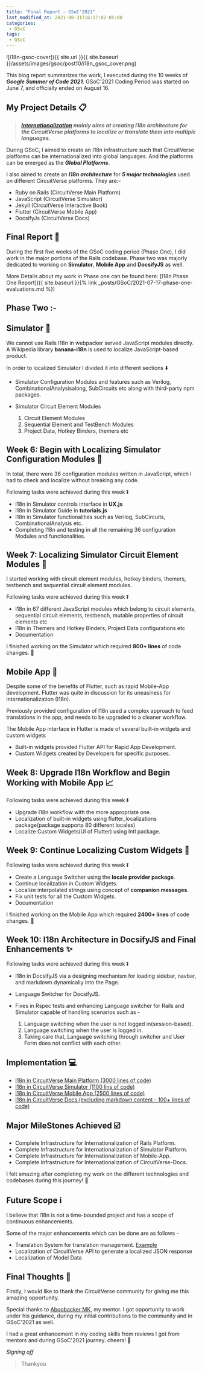 ```yaml
---
title: "Final Report - GSoC'2021"
last_modified_at: 2021-08-31T16:17:02-05:00
categories:
 - GSoC
tags:
 - GSoC
---
```


![i18n-gsoc-cover]({{ site.url }}{{ site.baseurl }}/assets/images/gsoc/post10/i18n_gsoc_cover.png)

This blog report summarizes the work, I executed during the 10 weeks of **_Google Summer of Code 2021_**. GSoC'2021 Coding Period was started on June 7, and officially ended on August 16.

## My Project Details 📋

> **_[Internationalization](https://summerofcode.withgoogle.com/projects/#6365426910494720) mainly aims at creating I18n architecture for the CircuitVerse platforms to localize or translate them into multiple languages._**

During GSoC, I aimed to create an I18n infrastructure such that CircuitVerse platforms can be internationalized into global languages. And the platforms can be emerged as the ***Global Platforms***.

I also aimed to create an ***I18n architecture*** for ***5 major technologies*** used on different CircuitVerse platforms. They are:-

* Ruby on Rails (CircuitVerse Main Platform)
* JavaScript (CircuitVerse Simulator)
* Jekyll (CircuitVerse Interactive Book)
* Flutter (CircuitVerse Mobile App)
* DocsifyJs (CircuitVerse Docs)


## Final Report 📃

During the first five weeks of the GSoC coding period (Phase One), I did work in the major portions of the Rails codebase. Phase two was majorly dedicated to working on **Simulator**, **Mobile App** and **DocsifyJS** as well.

More Details about my work in Phase one can be found here:
[I18n Phase One Report]({{ site.baseurl }}{% link _posts/GSoC/2021-07-17-phase-one-evaluations.md %})

## Phase Two :-

## Simulator 🔌

We cannot use Rails I18n in webpacker served JavaScript modules directly. A Wikipedia library **banana-i18n** is used to localize JavaScript-based product.

In order to localized Simulator I divided it into different sections ⬇️

* Simulator Configuration Modules and features such as Verilog, CombinationalAnalysisalong, SubCircuits etc along with third-party npm packages.
* Simulator Circuit Element Modules

  1. Circuit Element Modules
  2. Sequential Element and TestBench Modules
  3. Project Data, Hotkey Binders, themers etc


## Week 6: Begin with Localizing Simulator Configuration Modules 📂

In total, there were 36 configuration modules written in JavaScript, which I had to check and localize without breaking any code.

Following tasks were achieved during this week ⏬

* I18n in Simulator controls interface in **UX.js**
* I18n in Simulator Guide in **tutorials.js**
* I18n in Simulator functionalities such as Verilog, SubCircuits, CombinationalAnalysis etc.
* Completing I18n and testing in all the remaining 36 configuration Modules and functionalities.


## Week 7: Localizing Simulator Circuit Element Modules 🔄

I started working with circuit element modules, hotkey binders, themers, testbench and sequential circuit element modules.

Following tasks were achieved during this week ⏬

* I18n in 67 different JavaScript modules which belong to circuit elements, sequential circuit elements, testbench, mutable properties of circuit elements etc
* I18n in Themers and Hotkey Binders, Project Data configurations etc
* Documentation

I finished working on the Simulator which required **800+ lines** of code changes. 🎉


## Mobile App 📱

Despite some of the benefits of Flutter, such as rapid Mobile-App development. Flutter was quite in discussion for its uneasiness for internationalization (I18n).

Previously provided configuration of I18n used a complex approach to feed translations in the app, and needs to be upgraded to a cleaner workflow.

The Mobile App interface in Flutter is made of several built-in widgets and custom widgets

* Built-in widgets provided Flutter API for Rapid App Development.
* Custom Widgets created by Developers for specific purposes.


## Week 8: Upgrade I18n Workflow and Begin Working with Mobile App 📈 

Following tasks were achieved during this week ⏬

* Upgrade I18n workflow with the more appropriate one.
* Localization of built-in widgets using flutter_localizations package(package supports 80 different locales)
* Localize Custom Widgets(UI of Flutter) using Intl package.

## Week 9: Continue Localizing Custom Widgets 🚧 

Following tasks were achieved during this week ⏬

* Create a Language Switcher using the **locale provider package**.
* Continue localization in Custom Widgets.
* Localize interpolated strings using concept of **companion messages**.
* Fix unit tests for all the Custom Widgets.
* Documentation

I finished working on the Mobile App which required **2400+ lines** of code changes. 🎉

## Week 10: I18n Architecture in DocsifyJS and Final Enhancements ✨

Following tasks were achieved during this week ⏬

* I18n in DocsifyJS via a designing mechanism for loading sidebar, navbar, and markdown dynamically into the Page.
* Language Switcher for DocsifyJS.
* Fixes in Rspec tests and enhancing Language switcher for Rails and Simulator capable of handling scenarios such as -

  1. Language switching when the user is not logged in(session-based).
  2. Language switching when the user is logged in.
  3. Taking care that, Language switching through switcher and User Form does not conflict with each other.


## Implementation 💻

* [I18n in CircuitVerse Main Platform (3000 lines of code)](https://github.com/CircuitVerse/CircuitVerse/pull/2397)
* [I18n in CircuitVerse Simulator (1100 lins of code)](https://github.com/CircuitVerse/CircuitVerse/pull/2368)
* [I18n in CircuitVerse Mobile App (2500 lines of code)](https://github.com/CircuitVerse/mobile-app/pull/126)
* [I18n in CircuitVerse Docs (excluding markdown content - 100+ lines of code)](https://github.com/CircuitVerse/CircuitVerseDocs/pull/307)


## Major MileStones Achieved ☑️

* Complete Infrastructure for Internationalization of Rails Platform.
* Complete Infrastructure for Internationalization of Simulator Platform.
* Complete Infrastructure for Internationalization of Mobile-App.
* Complete Infrastructure for Internationalization of CircuitVerse-Docs.

I felt amazing after completing my work on the different technologies and codebases during this journey! 🥳


## Future Scope ℹ️

I believe that I18n is not a time-bounded project and has a scope of continuous enhancements.

Some of the major enhancements which can be done are as follows - 

* Translation System for translation management. [Example](https://hosted.weblate.org/projects/f-droid/#languages)
* Localization of CircuitVerse API to generate a localized JSON response
* Localization of Model Data
 
## Final Thoughts 💭

Firstly, I would like to thank the CircuitVerse community for giving me this amazing opportunity. 

Special thanks to [Aboobacker MK](https://github.com/tachyons), my mentor. I got opportunity to work under his guidance, during my initial contributions to the community and in GSoC'2021 as well.

I had a great enhancement in my coding skills from reviews I got from mentors and during GSoC'2021 journey. cheers! 🎉

_Signing off_

> Thankyou

<script src="https://utteranc.es/client.js"
        repo="varunherlekar/Blog"
        issue-term="pathname"
        theme="github-dark"
        crossorigin="anonymous"
        async>
</script>
